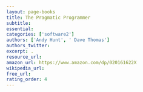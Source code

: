 ```yaml
---
layout: page-books
title: The Pragmatic Programmer
subtitle: 
essential: 
categories: ['software2']
authors: ['Andy Hunt', ' Dave Thomas']
authors_twitter: 
excerpt: .
resource_url: 
amazon_url: https://www.amazon.com/dp/020161622X
wikipedia_url: 
free_url: 
rating_order: 4
---
```

